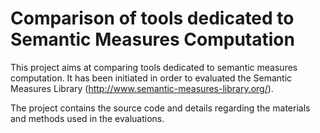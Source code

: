 Comparison of tools dedicated to Semantic Measures Computation
==============================================================

This project aims at comparing tools dedicated to semantic measures computation.
It has been initiated in order to evaluated the Semantic Measures Library (http://www.semantic-measures-library.org/). 

The project contains the source code and details regarding the materials and methods used in the evaluations. 
